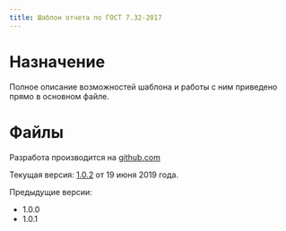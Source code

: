 ```yaml
---
title: Шаблон отчета по ГОСТ 7.32-2017
---
```


# Назначение

Полное описание возможностей шаблона и работы с ним приведено прямо в
основном файле.

# Файлы

Разработа производится на
[github.com](https://github.com/konstantin-morenko/report-732-2017)

Текущая версия:
[1.0.2](https://github.com/konstantin-morenko/report-732-2017/releases/download/v1.0.2/report-732-2017-1.0.2.zip)
от 19 июня 2019 года.

Предыдущие версии:
- 1.0.0
- 1.0.1
